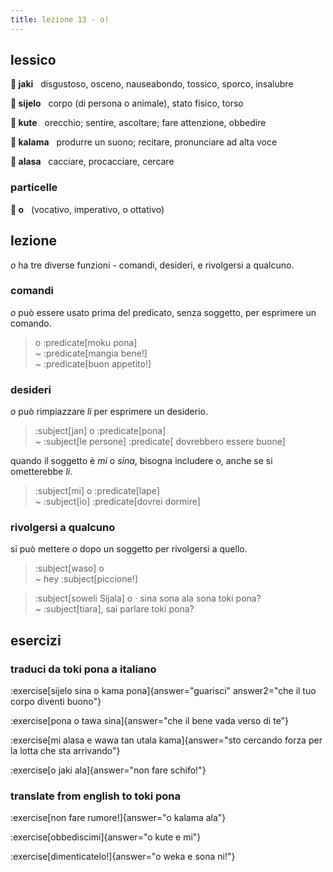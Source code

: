 ```yaml
---
title: lezione 13 - o! 
---
```

## lessico
**󱤐 jaki**&nbsp;&nbsp;&nbsp;disgustoso, osceno, nauseabondo, tossico, sporco, insalubre

**󱥛 sijelo**&nbsp;&nbsp;&nbsp;corpo (di persona o animale), stato fisico, torso

**󱤠 kute**&nbsp;&nbsp;&nbsp;orecchio; sentire, ascoltare; fare attenzione, obbedire

**󱤕 kalama**&nbsp;&nbsp;&nbsp;produrre un suono; recitare, pronunciare ad alta voce

**󱤃 alasa**&nbsp;&nbsp;&nbsp;cacciare, procacciare, cercare

### particelle
**󱥄 o**&nbsp;&nbsp;&nbsp;(vocativo, imperativo, o ottativo)

## lezione
*o* ha tre diverse funzioni - comandi, desideri, e rivolgersi a qualcuno.

### comandi
*o* può essere usato prima del predicato, senza soggetto, per esprimere un comando. 

> o :predicate[moku pona] \
> ~ :predicate[mangia bene!] \
> ~ :predicate[buon appetito!]

### desideri

*o* può rimpiazzare *li* per esprimere un desiderio.

> :subject[jan] o :predicate[pona] \
> ~ :subject[le persone] :predicate[ dovrebbero essere buone]

 quando il soggetto è *mi* o *sina*, bisogna includere *o*, anche se si ometterebbe *li*. 

> :subject[mi] o :predicate[lape] \
> ~ :subject[io] :predicate[dovrei dormire]

### rivolgersi a qualcuno
si può mettere *o* dopo un soggetto per rivolgersi a quello.

> :subject[waso] o \
> ~ hey :subject[piccione!]

> :subject[soweli Sijala] o · sina sona ala sona toki pona? \
> ~ :subject[tiara], sai parlare toki pona?

## esercizi
### traduci da toki pona a italiano
:exercise[sijelo sina o kama pona]{answer="guarisci" answer2="che il tuo corpo diventi buono"}

:exercise[pona o tawa sina]{answer="che il bene vada verso di te"}

:exercise[mi alasa e wawa tan utala kama]{answer="sto cercando forza per la lotta che sta arrivando"}

:exercise[o jaki ala]{answer="non fare schifo!"}

### translate from english to toki pona
:exercise[non fare rumore!]{answer="o kalama ala"}

:exercise[obbediscimi]{answer="o kute e mi"}

:exercise[dimenticatelo!]{answer="o weka e sona ni!"}
